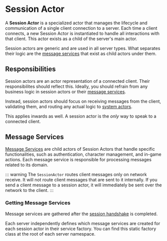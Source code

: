 # Session Actor

A **Session Actor** is a specialized actor that manages the lifecycle and communication of a single client connection to a server. Each time a client connects, a new Session Actor is instantiated to handle all interactions with that client. This actor exists as a child of the server's main actor.

Session actors are generic and are used in all server types. What separates their logic are the [message services](./messageservices.md) that exist as child actors under them.

## Responsibilities

Session actors are an actor representation of a connected client. Their responsibilites should reflect this. Ideally, you should refrain from any business logic in session actors or their [message services](./messageservices.md).

Instead, session actors should focus on receiving messages from the client, validating them, and routing any actual logic to [system actors](./shared-data-systems.md#factory-system-abstractions).

This applies inwards as well. A session actor is the *only* way to speak to a connected client. 

## Message Services

[Message Services](./messageservices.md) are child actors of Session Actors that handle specific functionalities, such as authentication, character management, and in-game actions. Each message service is responsible for processing messages related to its domain.

::: warning
The `SessionActor` routes client messages only on network receive. It will not route client messages that are sent to it internally. If you send a client message to a session actor, it will immediately be sent over the network to the client.
:::

### Getting Message Services

Message services are gathered after the [session handshake](../../internals/systems/kinp/session.md#session-accept) is completed.

Each server independently defines which message services are created for each session actor in their service factory. You can find this static factory class at the root of each server namespace.